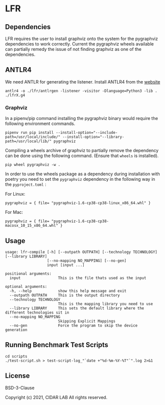 # LFR

## Dependencies 

LFR requires the user to install graphviz onto the system for the pygraphviz dependencies to work correctly. Current the pygraphviz wheels available can partially remedy the issue of not finding graphviz as one of the dependencies.

## ANTLR4

We need ANTLR for generating the listener. Install ANTLR4 from the [website](https://www.antlr.org/index.html)

```
antlr4 -o ./lfr/antlrgen -listener -visitor -Dlanguage=Python3 -lib . ./lfrX.g4
```

### Graphviz

In a pipenv/pip command installing the pygraphviz binary would require the following environment commands.

```
pipenv run pip install --install-option="--include-path=/usr/local/include/" --install-option="--library-path=/usr/local/lib/" pygraphviz
```

Compiling a wheels archive of graphviz to partially remove the dependency can be done using the following command. (Ensure that `wheels` is installed).

```
pip wheel pygraphviz -w .
```

In order to use the wheels package as a dependency during installation with poetry you need to set the `pygraphviz` dependency in the following way in the `pyproject.toml` :

For Linux:
```
pygraphviz = { file= "pygraphviz-1.6-cp38-cp38-linux_x86_64.whl" }
```

For Mac:
```
pygraphviz = { file= "pygraphviz-1.6-cp38-cp38-macosx_10_15_x86_64.whl" }
```

## Usage

```
usage: lfr-compile [-h] [--outpath OUTPATH] [--technology TECHNOLOGY] [--library LIBRARY]
                   [--no-mapping NO_MAPPING] [--no-gen]
                   input [input ...]

positional arguments:
  input                 This is the file thats used as the input

optional arguments:
  -h, --help            show this help message and exit
  --outpath OUTPATH     This is the output directory
  --technology TECHNOLOGY
                        This is the mapping library you need to use
  --library LIBRARY     This sets the default library where the different technologies sit in
  --no-mapping NO_MAPPING
                        Skipping Explicit Mappings
  --no-gen              Force the program to skip the device generation
  ```


## Running Benchmark Test Scripts

```
cd scripts
./test-script.sh > test-script-log_"`date +"%d-%m-%Y-%T"`".log 2>&1
```


## License

BSD-3-Clause

Copyright (c) 2021, CIDAR LAB All rights reserved.

